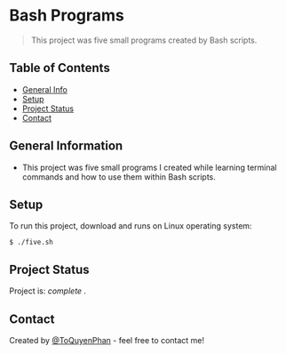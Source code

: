 # Bash Programs

> This project was five small programs created by Bash scripts.

## Table of Contents
* [General Info](#general-information)
* [Setup](#setup)
* [Project Status](#project-status)
* [Contact](#contact)

## General Information
- This project was five small programs I created while learning terminal commands and how to use them within Bash scripts.

## Setup
To run this project, download and runs on Linux operating system:

```
$ ./five.sh
```

## Project Status
Project is: _complete_ .


## Contact
Created by [@ToQuyenPhan](https://www.facebook.com/profile.php?id=100006321400254) - feel free to contact me!
